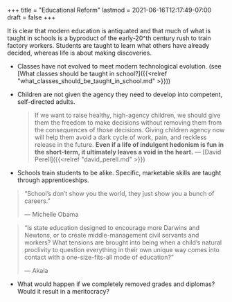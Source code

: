 +++
title = "Educational Reform"
lastmod = 2021-06-16T12:17:49-07:00
draft = false
+++

It is clear that modern education is antiquated and that much of what is taught in schools is a byproduct of the early-20^th century rush to train factory workers. Students are taught to learn what others have already decided, whereas life is about making discoveries.

-   Classes have not evolved to meet modern technological evolution. (see [What classes should be taught in school?]({{<relref "what_classes_should_be_taught_in_school.md" >}}))
-   Children are not given the agency they need to develop into competent, self-directed adults.

    > If we want to raise healthy, high-agency children, we should give them the freedom to make decisions without removing them from the consequences of those decisions. Giving children agency now will help them avoid a dark cycle of work, pain, and reckless release in the future. **Even if a life of indulgent hedonism is fun in the short-term, it ultimately leaves a void in the heart.**
    > — [David Perell]({{<relref "david_perell.md" >}})

-   Schools train students to be alike. Specific, marketable skills are taught through apprenticeships.

> “School’s don’t show you the world, they just show you a bunch of careers.”
>
> — Michelle Obama

<!--quoteend-->

> “Is state education designed to encourage more Darwins and Newtons, or to create middle-management civil servants and workers? What tensions are brought into being when a child’s natural proclivity to question everything in their own unique way comes into contact with a one-size-fits-all mode of education?”
>
> — Akala

-   What would happen if we completely removed grades and diplomas? Would it result in a meritocracy?